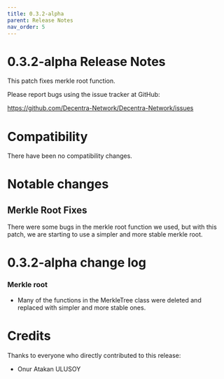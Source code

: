 ```yaml
---
title: 0.3.2-alpha
parent: Release Notes
nav_order: 5
---
```


# 0.3.2-alpha Release Notes

This patch fixes merkle root function.

Please report bugs using the issue tracker at GitHub:

<https://github.com/Decentra-Network/Decentra-Network/issues>

# Compatibility

There have been no compatibility changes.

# Notable changes

## Merkle Root Fixes

There were some bugs in the merkle root function we used, but with this patch,
we are starting to use a simpler and more stable merkle root.

# 0.3.2-alpha change log

### Merkle root

- Many of the functions in the MerkleTree class were deleted and replaced with simpler and more stable ones.

# Credits

Thanks to everyone who directly contributed to this release:

- Onur Atakan ULUSOY
